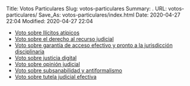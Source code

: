 Title: Votos Particulares
Slug: votos-particulares
Summary: .
URL: votos-particulares/
Save_As: votos-particulares/index.html
Date: 2020-04-27 22:04
Modified: 2020-04-27 22:04


* [Voto sobre Ilícitos atípicos](https://storage.googleapis.com/pjecz-gob-mx/Sesiones/Votos%20Particulares/Voto%20sobre%20Il%C3%ADcitos%20at%C3%ADpicos.pdf)
* [Voto sobre el derecho al recurso judicial](https://storage.googleapis.com/pjecz-gob-mx/Sesiones/Votos%20Particulares/Voto%20sobre%20el%20derecho%20al%20recurso%20judicial.pdf)
* [Voto sobre garantía de acceso efectivo y pronto a la jurisdicción disciplinaria](https://storage.googleapis.com/pjecz-gob-mx/Sesiones/Votos%20Particulares/Voto%20sobre%20garant%C3%ADa%20de%20acceso%20efectivo%20y%20pronto%20a%20la%20jurisdicci%C3%B3n%20disciplinaria.pdf)
* [Voto sobre justicia digital](https://storage.googleapis.com/pjecz-gob-mx/Sesiones/Votos%20Particulares/Voto%20sobre%20justicia%20digital.pdf)
* [Voto sobre opinión judicial](https://storage.googleapis.com/pjecz-gob-mx/Sesiones/Votos%20Particulares/Voto%20sobre%20opini%C3%B3n%20judicial.pdf)
* [Voto sobre subsanabilidad y antiformalismo](https://storage.googleapis.com/pjecz-gob-mx/Sesiones/Votos%20Particulares/Voto%20sobre%20subsanabilidad%20y%20antiformalismo.pdf)
* [Voto sobre tutela judicial efectiva](https://storage.googleapis.com/pjecz-gob-mx/Sesiones/Votos%20Particulares/Voto%20sobre%20tutela%20judicial%20efectiva.pdf)
